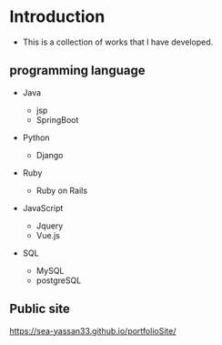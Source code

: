# Introduction
- This is a collection of works that I have developed.

## programming language
- Java
  - jsp
  - SpringBoot

- Python
  - Django

- Ruby
  - Ruby on Rails

- JavaScript
  - Jquery
  - Vue.js

- SQL
  - MySQL
  - postgreSQL

## Public site
https://sea-yassan33.github.io/portfolioSite/
